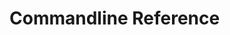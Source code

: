 # Commandline Reference

```{include} init.md
```

```{include} query.md
```

```{include} run.md
```
```{include} status.md
```
```{include} submit.md
```
```{include} operations.md
```